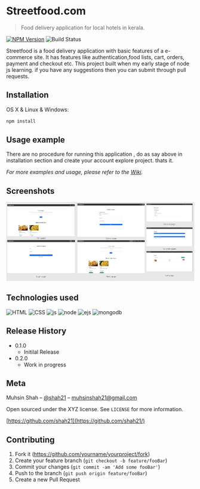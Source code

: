 # Streetfood.com
> Food delivery application for local hotels in kerala.

[![NPM Version][npm-image]][npm-url]
![Build Status][status-icon]


Streetfood is a food delivery application with basic features of a e-commerce site. It has features like authentication,food lists, cart, orders, payment and checkout etc. 
This project built when my early stage of node js learning. if you have any suggestions then you can submit through pull requests.


## Installation

OS X & Linux & Windows:

```sh
npm install 
```

## Usage example

There are no procedure for running this application , do as say above in installation section and create your account explore project. thats it.

_For more examples and usage, please refer to the [Wiki][wiki]._

## Screenshots
![banner][banner]


## Technologies used

![HTML][html]
![CSS][css]
![js][js]
![node][npm-image]
![ejs][ejs-ver]
![mongodb][mongo-url]

## Release History

* 0.1.0
    * Initilal Release
* 0.2.0
    * Work in progress

## Meta

Muhsin Shah – [@shah21](https://twitter.com/MuhsinS07857838?s=09) – muhsinshah21@gmail.com

Open sourced under the XYZ license. See ``LICENSE`` for more information.

[https://github.com/shah21](https://github.com/shah21/)

## Contributing

1. Fork it (<https://github.com/yourname/yourproject/fork>)
2. Create your feature branch (`git checkout -b feature/fooBar`)
3. Commit your changes (`git commit -am 'Add some fooBar'`)
4. Push to the branch (`git push origin feature/fooBar`)
5. Create a new Pull Request

 


<!-- Markdown link & img dfn's -->
[npm-image]: https://img.shields.io/badge/node-v12.18.3-green
[npm-url]: https://npmjs.org/package/datadog-metrics
[travis-image]: https://img.shields.io/travis/dbader/node-datadog-metrics/master.svg?style=flat-square
[travis-url]: https://travis-ci.org/dbader/node-datadog-metrics
[wiki]: https://en.wikipedia.org/wiki/Npm_(software)
[status-icon]: https://img.shields.io/badge/status-incomplete-yellow
[html]: https://img.shields.io/badge/HTML-5-orange
[css]: https://img.shields.io/badge/CSS-3-red
[node-js]: https://img.shields.io/badge/node-javascript-green
[ejs-ver]: https://img.shields.io/badge/ejs-v3.1.6-lightgrey
[mongo-url]: https://img.shields.io/badge/mongodb-v4.4-brightgreen
[banner]: screenshots/streetfood_banner.png
[js]: https://img.shields.io/badge/javascript-es6-blue
